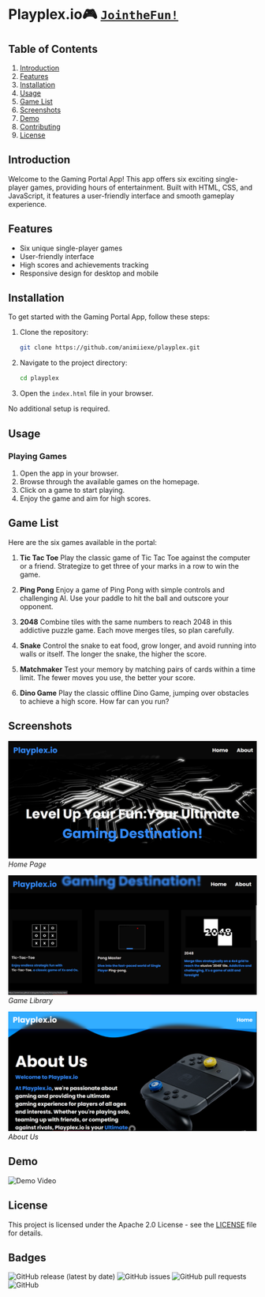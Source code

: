 # Playplex.io🎮 [`JointheFun!`](https://animiiexe.github.io/playplex/webgame/home/home.html)

## Table of Contents
1. [Introduction](#introduction)
2. [Features](#features)
3. [Installation](#installation)
4. [Usage](#usage)
5. [Game List](#game-list)
6. [Screenshots](#screenshots)
7. [Demo](#demo)
8. [Contributing](#contributing)
9. [License](#license)

## Introduction
Welcome to the Gaming Portal App! This app offers six exciting single-player games, providing hours of entertainment. Built with HTML, CSS, and JavaScript, it features a user-friendly interface and smooth gameplay experience.

## Features
- Six unique single-player games
- User-friendly interface
- High scores and achievements tracking
- Responsive design for desktop and mobile

## Installation
To get started with the Gaming Portal App, follow these steps:

1. Clone the repository:
    ```sh
    git clone https://github.com/animiiexe/playplex.git
    ```

2. Navigate to the project directory:
    ```sh
    cd playplex
    ```

3. Open the `index.html` file in your browser.

No additional setup is required.

## Usage
### Playing Games
1. Open the app in your browser.
2. Browse through the available games on the homepage.
3. Click on a game to start playing.
4. Enjoy the game and aim for high scores.

## Game List
Here are the six games available in the portal:

1. **Tic Tac Toe**
    Play the classic game of Tic Tac Toe against the computer or a friend. Strategize to get three of your marks in a row to win the game.
   

2. **Ping Pong**
 Enjoy a game of Ping Pong with simple controls and challenging AI. Use your paddle to hit the ball and outscore your opponent.
  

3. **2048**
    Combine tiles with the same numbers to reach 2048 in this addictive puzzle game. Each move merges tiles, so plan carefully.
   

4. **Snake**
   Control the snake to eat food, grow longer, and avoid running into walls or itself. The longer the snake, the higher the score.
   

5. **Matchmaker**
    Test your memory by matching pairs of cards within a time limit. The fewer moves you use, the better your score.


6. **Dino Game**
 Play the classic offline Dino Game, jumping over obstacles to achieve a high score. How far can you run?
     

## Screenshots

![Home Page](screenshots/UI1.png)
*Home Page*

![Game Library](screenshots/UI2.png)
*Game Library*

![Profile](screenshots/UI3.png)
*About Us*

## Demo

![Demo Video](https://user-images.githubusercontent.com/yourusername/demo-video.gif)



## License
This project is licensed under the Apache 2.0 License - see the [LICENSE](LICENSE) file for details.

## Badges
![GitHub release (latest by date)](https://img.shields.io/github/v/release/yourusername/gaming-portal-app)
![GitHub issues](https://img.shields.io/github/issues/yourusername/gaming-portal-app)
![GitHub pull requests](https://img.shields.io/github/issues-pr/yourusername/gaming-portal-app)
![GitHub](https://img.shields.io/github/license/yourusername/gaming-portal-app)
